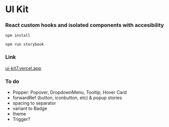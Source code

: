 # UI Kit

### React custom hooks and isolated components with accesibility

`npm install`

`npm run storybook`

### Link

[ui-kit7.vercel.app](https://ui-kit7.vercel.app/)

### To do

- Popper: Popover, DropdownMenu, Tooltip, Hover Card
- forwardRef (button, iconbutton, etc) & popup stories
- spacing to separator
- variant to Badge
- theme
- Trigger?